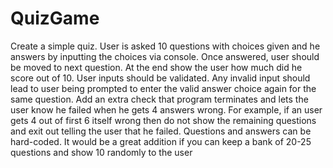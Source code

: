 # QuizGame
Create a simple quiz. User is asked 10 questions with choices given and he answers by inputting the choices via console. Once answered, user
should be moved to next question. At the end show the 
user how much did he score out of 10. User inputs
should be validated. Any invalid input should lead to
user being prompted to enter the valid answer choice
again for the same question.
Add an extra check that program terminates and lets the
user know he failed when he gets 4 answers wrong. For
example, if an user gets 4 out of first 6 itself wrong then
do not show the remaining questions and exit out telling
the user that he failed.
Questions and answers can be hard-coded. It would be
a great addition if you can keep a bank of 20-25
questions and show 10 randomly to the user
